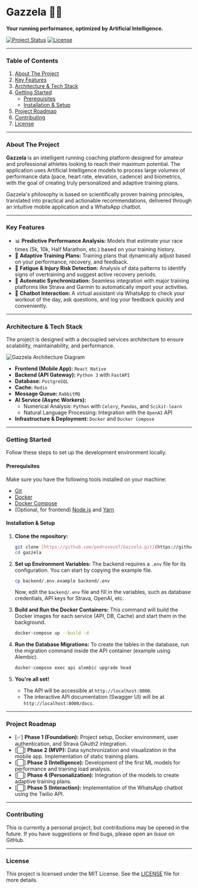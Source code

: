 # Gazzela 🏃💨

**Your running performance, optimized by Artificial Intelligence.**

[![Project Status](https://img.shields.io/badge/status-in%20development-yellowgreen.svg)](https://github.com/pedroseco7/Gazzela)
[![License](https://img.shields.io/badge/license-MIT-blue.svg)](/LICENSE)

---

### Table of Contents

1.  [About The Project](#about-the-project)
2.  [Key Features](#key-features)
3.  [Architecture & Tech Stack](#architecture--tech-stack)
4.  [Getting Started](#getting-started)
    * [Prerequisites](#prerequisites)
    * [Installation & Setup](#installation--setup)
5.  [Project Roadmap](#project-roadmap)
6.  [Contributing](#contributing)
7.  [License](#license)

---

### About The Project

**Gazzela** is an intelligent running coaching platform designed for amateur and professional athletes looking to reach their maximum potential. The application uses Artificial Intelligence models to process large volumes of performance data (pace, heart rate, elevation, cadence) and biometrics, with the goal of creating truly personalized and adaptive training plans.

Gazzela's philosophy is based on scientifically proven training principles, translated into practical and actionable recommendations, delivered through an intuitive mobile application and a WhatsApp chatbot.

---

### Key Features

* 📊 **Predictive Performance Analysis:** Models that estimate your race times (5k, 10k, Half Marathon, etc.) based on your training history.
* 🤖 **Adaptive Training Plans:** Training plans that dynamically adjust based on your performance, recovery, and feedback.
* 🧘 **Fatigue & Injury Risk Detection:** Analysis of data patterns to identify signs of overtraining and suggest active recovery periods.
* 🔗 **Automatic Synchronization:** Seamless integration with major training platforms like Strava and Garmin to automatically import your activities.
* 💬 **Chatbot Interaction:** A virtual assistant via WhatsApp to check your workout of the day, ask questions, and log your feedback quickly and conveniently.

---

### Architecture & Tech Stack

The project is designed with a decoupled services architecture to ensure scalability, maintainability, and performance.

![Gazzela Architecture Diagram](https://github.com/pedroseco7/Gazzela/issues/1#issue-3387299766)

* **Frontend (Mobile App):** `React Native`
* **Backend (API Gateway):** `Python 3` with `FastAPI`
* **Database:** `PostgreSQL`
* **Cache:** `Redis`
* **Message Queue:** `RabbitMQ`
* **AI Service (Async Workers):**
    * Numerical Analysis: `Python` with `Celery`, `Pandas`, and `Scikit-learn`
    * Natural Language Processing: Integration with the `OpenAI` API
* **Infrastructure & Deployment:** `Docker` and `Docker Compose`

---

### Getting Started

Follow these steps to set up the development environment locally.

#### Prerequisites

Make sure you have the following tools installed on your machine:
* [Git](https://git-scm.com/)
* [Docker](https://www.docker.com/products/docker-desktop/)
* [Docker Compose](https://docs.docker.com/compose/install/)
* (Optional, for frontend) [Node.js](https://nodejs.org/) and [Yarn](https://yarnpkg.com/)

#### Installation & Setup

1.  **Clone the repository:**
    ```sh
    git clone [https://github.com/pedroseco7/Gazzela.git](https://github.com/pedroseco7/Gazzela.git)
    cd gazzela
    ```

2.  **Set up Environment Variables:**
    The backend requires a `.env` file for its configuration. You can start by copying the example file.
    ```sh
    cp backend/.env.example backend/.env
    ```
    Now, edit the `backend/.env` file and fill in the variables, such as database credentials, API keys for Strava, OpenAI, etc.

3.  **Build and Run the Docker Containers:**
    This command will build the Docker images for each service (API, DB, Cache) and start them in the background.
    ```sh
    docker-compose up --build -d
    ```

4.  **Run the Database Migrations:**
    To create the tables in the database, run the migration command inside the API container (example using Alembic).
    ```sh
    docker-compose exec api alembic upgrade head
    ```

5.  **You're all set!**
    * The API will be accessible at `http://localhost:8000`.
    * The interactive API documentation (Swagger UI) will be at `http://localhost:8000/docs`.

---

### Project Roadmap

* [✅] **Phase 1 (Foundation):** Project setup, Docker environment, user authentication, and Strava OAuth2 integration.
* [⬜] **Phase 2 (MVP):** Data synchronization and visualization in the mobile app. Implementation of static training plans.
* [⬜] **Phase 3 (Intelligence):** Development of the first ML models for performance and training load analysis.
* [⬜] **Phase 4 (Personalization):** Integration of the models to create adaptive training plans.
* [⬜] **Phase 5 (Interaction):** Implementation of the WhatsApp chatbot using the Twilio API.

---

### Contributing

This is currently a personal project, but contributions may be opened in the future. If you have suggestions or find bugs, please open an *Issue* on GitHub.

---

### License

This project is licensed under the MIT License. See the [LICENSE](/LICENSE) file for more details.
